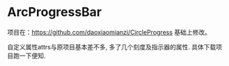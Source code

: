 # ArcProgressBar

项目在：https://github.com/daoxiaomianzi/CircleProgress 基础上修改。

自定义属性attrs与原项目基本差不多, 多了几个刻度及指示器的属性. 具体下载项目跑一下便知.

